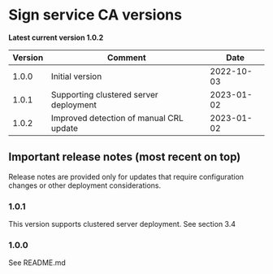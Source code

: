 # Sign service CA versions

**Latest current version 1.0.2**

| Version | Comment                                 | Date       |
|---------|-----------------------------------------|------------|
| 1.0.0   | Initial version                         | 2022-10-03 |
| 1.0.1   | Supporting clustered server deployment  | 2023-01-02 |
| 1.0.2   | Improved detection of manual CRL update | 2023-01-02 |


## Important release notes (most recent on top)

Release notes are provided only for updates that require configuration changes or other deployment considerations.

### 1.0.1

This version supports clustered server deployment. See section 3.4

### 1.0.0

See README.md